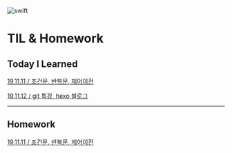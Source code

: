 ![swift](https://swift.org/assets/images/swift.svg)  


# TIL & Homework  


## Today I Learned

[19.11.11 / 조건문, 반복문, 제어이전](https://jeonsangmin.github.io/2019/11/19-11-11/)

[19.11.12 / git 특강, hexo 블로그](https://jeonsangmin.github.io/2019/11/2019-11-12/)

---

## Homework

[19.11.11 / 조건문, 반복문, 제어이전](https://github.com/JeonSangMin/TIL-Homework/blob/master/19.11.11/Homework_11.11.playground/Contents.swift)

